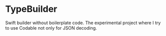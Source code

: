 # TypeBuilder

Swift builder without boilerplate code.
The experimental project where I try to use Codable not only for JSON decoding.

